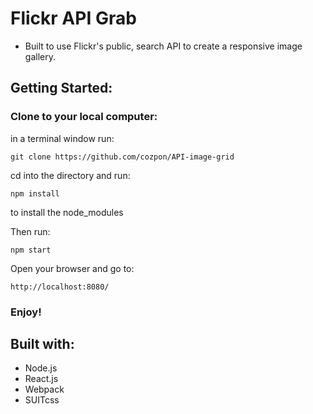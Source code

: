 # Flickr API Grab
- Built to use Flickr's public, search API to create a responsive image gallery.

## Getting Started:

### Clone to your local computer:
in a terminal window run:
```
git clone https://github.com/cozpon/API-image-grid
```
cd into the directory and run:

```
npm install
```
to install the node_modules


Then run:
```
npm start
```
Open your browser and go to:
```
http://localhost:8080/
```

### Enjoy!


## Built with:
- Node.js
- React.js
- Webpack
- SUITcss



